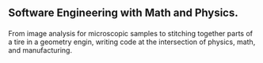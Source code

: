 ## <p> Software Engineering with Math and Physics.

<p> From image analysis for microscopic samples to stitching together parts of a tire in a geometry engin, writing code at the intersection of physics, math, and manufacturing.<p>